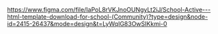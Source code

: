 



https://www.figma.com/file/IaPoL8rVKJnoOUNgyLt2iJ/School-Active---html-template-download-for-school-(Community)?type=design&node-id=2415-26437&mode=design&t=LyWqIG83OwSIKkmi-0